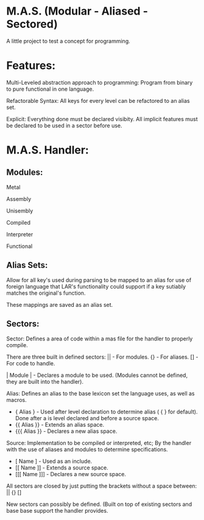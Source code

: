 # M.A.S. (Modular - Aliased - Sectored)
A little project to test a concept for programming.


# Features:

Multi-Leveled abstraction approach to programming: Program from binary to pure functional in one language.

Refactorable Syntax: All keys for every level can be refactored to an alias set.

Explicit: Everything done must be declared visibity. All implicit features must be declared to be used in a sector before use.


# M.A.S. Handler:

## Modules:
Metal

Assembly

Unisembly

Compiled

Interpreter

Functional


## Alias Sets:
Allow for all key's used during parsing to be mapped to an alias for use of foreign language that LAR's functionality could support if a key sutiably matches the original's function.

These mappings are saved as an alias set.

## Sectors:

Sector: Defines a area of code within a mas file for the handler to properly compile.

There are three built in defined sectors: || - For modules. {} - For aliases. [] - For code to handle.

| Module | - Declares a module to be used. (Modules cannot be defined, they are built into the handler).

Alias: Defines an alias to the base lexicon set the language uses, as well as macros.

* { Alias } - Used after level declaration to determine alias ( { } for default). Done after a is level declared and before a source space.
* {{ Alias }} - Extends an alias space.
* {{{ Alias }} - Declares a new alias space.

Source: Implementation to be compiled or interpreted, etc; By the handler with the use of aliases and modules to determine specifications.

* [ Name ] - Used as an include.
* [[ Name ]] - Extends a source space.
* [[[ Name ]]] - Declares a new source space.

All sectors are closed by just putting the brackets without a space between: || {} []

New sectors can possibly be defined. (Built on top of existing sectors and base base support the handler provides.
